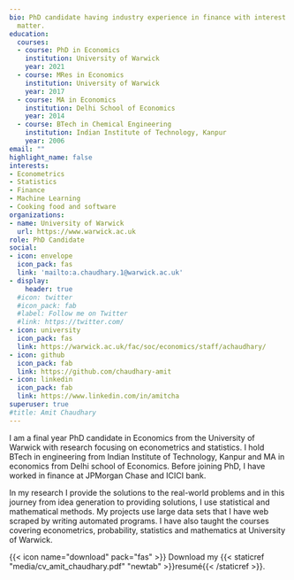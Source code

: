 ```yaml
---
bio: PhD candidate having industry experience in finance with interest in econometrics and statistics. 
  matter.
education:
  courses:
  - course: PhD in Economics
    institution: University of Warwick
    year: 2021
  - course: MRes in Economics 
    institution: University of Warwick
    year: 2017
  - course: MA in Economics
    institution: Delhi School of Economics
    year: 2014
  - course: BTech in Chemical Engineering 
    institution: Indian Institute of Technology, Kanpur 
    year: 2006
email: ""
highlight_name: false
interests:
- Econometrics
- Statistics
- Finance 
- Machine Learning
- Cooking food and software
organizations:
- name: University of Warwick
  url: https://www.warwick.ac.uk
role: PhD Candidate
social:
- icon: envelope
  icon_pack: fas
  link: 'mailto:a.chaudhary.1@warwick.ac.uk'
- display:
    header: true
  #icon: twitter
  #icon_pack: fab
  #label: Follow me on Twitter
  #link: https://twitter.com/
- icon: university
  icon_pack: fas
  link: https://warwick.ac.uk/fac/soc/economics/staff/achaudhary/
- icon: github
  icon_pack: fab
  link: https://github.com/chaudhary-amit
- icon: linkedin
  icon_pack: fab
  link: https://www.linkedin.com/in/amitcha
superuser: true
#title: Amit Chaudhary
---
```


I am a final year PhD candidate in Economics from the University of Warwick with research focusing on econometrics and statistics. I hold BTech in engineering from Indian Institute of Technology, Kanpur and MA in economics from Delhi school of Economics. Before joining PhD, I have worked in finance at JPMorgan Chase and ICICI bank. 

In my research I provide the solutions to the real-world problems and in this journey from idea generation to providing solutions, I use statistical and mathematical methods. My projects use large data sets that I have web scraped by writing automated programs. I have also taught the courses covering econometrics, probability, statistics and mathematics at University of Warwick.


{{< icon name="download" pack="fas" >}} Download my {{< staticref "media/cv_amit_chaudhary.pdf" "newtab" >}}resumé{{< /staticref >}}.
